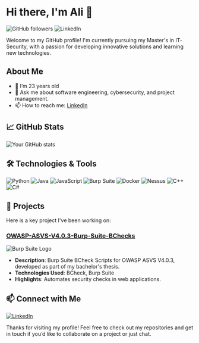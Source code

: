 # Hi there, I'm Ali 👋

![GitHub followers](https://img.shields.io/github/followers/AliAhdy?style=social) ![LinkedIn](https://img.shields.io/badge/-LinkedIn-333?style=flat&logo=linkedin&logoColor=)

Welcome to my GitHub profile! I'm currently pursuing my Master's in IT-Security, with a passion for developing innovative solutions and learning new technologies.

## About Me

- 🌱 I’m 23 years old
- 💬 Ask me about software engineering, cybersecurity, and project management.
- 📫 How to reach me: [LinkedIn](https://www.linkedin.com/in/ali-al-haidary-7401ab21b)


## 📈 GitHub Stats

![Your GitHub stats](https://github-readme-stats.vercel.app/api?username=AliAhdy&show_icons=true&hide_border=true)


## 🛠️ Technologies & Tools

![Python](https://img.shields.io/badge/-Python-333?style=flat&logo=python)
![Java](https://img.shields.io/badge/-Java-333?style=flat&logo=java)
![JavaScript](https://img.shields.io/badge/-JavaScript-333?style=flat&logo=javascript)
![Burp Suite](https://img.shields.io/badge/-Burp%20Suite-333?style=flat&logo=burp-suite)
![Docker](https://img.shields.io/badge/-Docker-333?style=flat&logo=docker)
![Nessus](https://img.shields.io/badge/-Nessus-333?style=flat&logo=tenable)
![C++](https://img.shields.io/badge/-C++-333?style=flat&logo=c%2B%2B)
![C#](https://img.shields.io/badge/-C%23-333?style=flat&logo=c-sharp)


## 🚀 Projects

Here is a key project I've been working on:

### [OWASP-ASVS-V4.0.3-Burp-Suite-BChecks](https://github.com/AliAhdy/OWASP-ASVS-V4.0.3-Burp-Suite-BChecks)
![Burp Suite Logo](https://upload.wikimedia.org/wikipedia/en/thumb/e/eb/PortSwigger_Burp_Suite_Professional_Logo.png/320px-PortSwigger_Burp_Suite_Professional_Logo.png)
- **Description**: Burp Suite BCheck Scripts for OWASP ASVS V4.0.3, developed as part of my bachelor's thesis.
- **Technologies Used**: BCheck, Burp Suite
- **Highlights**: Automates security checks in web applications.


## 📫 Connect with Me

[![LinkedIn](https://img.shields.io/badge/-LinkedIn-333?style=flat&logo=linkedin)](https://www.linkedin.com/in/ali-al-haidary-7401ab21b)

Thanks for visiting my profile! Feel free to check out my repositories and get in touch if you’d like to collaborate on a project or just chat.

